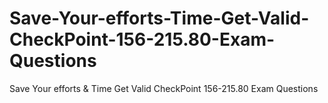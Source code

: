 # Save-Your-efforts-Time-Get-Valid-CheckPoint-156-215.80-Exam-Questions
Save Your efforts &amp; Time Get Valid CheckPoint 156-215.80 Exam Questions
